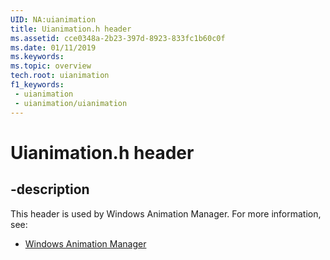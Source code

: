 ```yaml
---
UID: NA:uianimation
title: Uianimation.h header
ms.assetid: cce0348a-2b23-397d-8923-833fc1b60c0f
ms.date: 01/11/2019
ms.keywords: 
ms.topic: overview
tech.root: uianimation
f1_keywords:
 - uianimation
 - uianimation/uianimation
---
```


# Uianimation.h header


## -description

This header is used by Windows Animation Manager. For more information, see:

- [Windows Animation Manager](../_uianimation/index.md)

